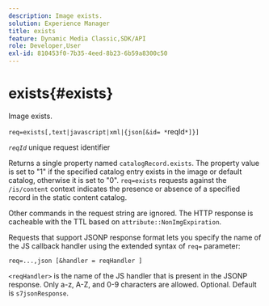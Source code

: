```yaml
---
description: Image exists.
solution: Experience Manager
title: exists
feature: Dynamic Media Classic,SDK/API
role: Developer,User
exl-id: 810453f0-7b35-4eed-8b23-6b59a8300c50
---
```

# exists{#exists}

Image exists.

 `req=exists[,text|javascript|xml|{json[&id= *`reqId`*]}]`

*`reqId`* unique request identifier

Returns a single property named `catalogRecord.exists`. The property value is set to "1" if the specified catalog entry exists in the image or default catalog, otherwise it is set to "0". `req=exists` requests against the `/is/content` context indicates the presence or absence of a specified record in the static content catalog.

Other commands in the request string are ignored. The HTTP response is cacheable with the TTL based on `attribute::NonImgExpiration`.

Requests that support JSONP response format lets you specify the name of the JS callback handler using the extended syntax of `req=` parameter:

`req=...,json [&handler = reqHandler ]`

`<reqHandler>` is the name of the JS handler that is present in the JSONP response. Only a-z, A-Z, and 0-9 characters are allowed. Optional. Default is `s7jsonResponse`.
